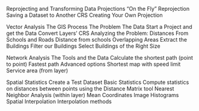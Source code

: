 Reprojecting and Transforming Data
Projections
“On the Fly” Reprojection
Saving a Dataset to Another CRS
Creating Your Own Projection


Vector Analysis
The GIS Process
The Problem
The Data
Start a Project and get the Data
Convert Layers’ CRS
Analyzing the Problem: Distances From Schools and Roads
Distance from schools
Overlapping Areas
Extract the Buildings
Filter our Buildings
Select Buildings of the Right Size

Network Analysis
The Tools and the Data
Calculate the shortest path (point to point)
Fastest path
Advanced options
Shortest map with speed limit
Service area (from layer)


Spatial Statistics
Create a Test Dataset
Basic Statistics
Compute statistics on distances between points using the Distance Matrix tool
Nearest Neighbor Analysis (within layer)
Mean Coordinates
Image Histograms
Spatial Interpolation
Interpolation methods
